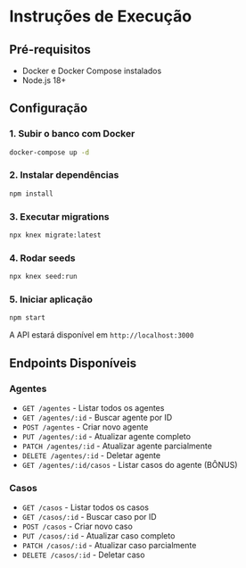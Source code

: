 # Instruções de Execução

## Pré-requisitos
- Docker e Docker Compose instalados
- Node.js 18+

## Configuração

### 1. Subir o banco com Docker
```bash
docker-compose up -d
```

### 2. Instalar dependências
```bash
npm install
```

### 3. Executar migrations
```bash
npx knex migrate:latest
```

### 4. Rodar seeds
```bash
npx knex seed:run
```

### 5. Iniciar aplicação
```bash
npm start
```

A API estará disponível em `http://localhost:3000`

## Endpoints Disponíveis

### Agentes
- `GET /agentes` - Listar todos os agentes
- `GET /agentes/:id` - Buscar agente por ID
- `POST /agentes` - Criar novo agente
- `PUT /agentes/:id` - Atualizar agente completo
- `PATCH /agentes/:id` - Atualizar agente parcialmente
- `DELETE /agentes/:id` - Deletar agente
- `GET /agentes/:id/casos` - Listar casos do agente (BÔNUS)

### Casos
- `GET /casos` - Listar todos os casos
- `GET /casos/:id` - Buscar caso por ID
- `POST /casos` - Criar novo caso
- `PUT /casos/:id` - Atualizar caso completo
- `PATCH /casos/:id` - Atualizar caso parcialmente
- `DELETE /casos/:id` - Deletar caso